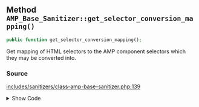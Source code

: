 ## Method `AMP_Base_Sanitizer::get_selector_conversion_mapping()`

```php
public function get_selector_conversion_mapping();
```

Get mapping of HTML selectors to the AMP component selectors which they may be converted into.

### Source

[includes/sanitizers/class-amp-base-sanitizer.php:139](https://github.com/ampproject/amp-wp/blob/develop/includes/sanitizers/class-amp-base-sanitizer.php#L139-L141)

<details>
<summary>Show Code</summary>

```php
public function get_selector_conversion_mapping() {
	return [];
}
```

</details>
